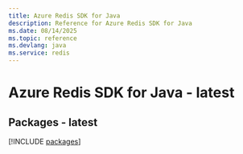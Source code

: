 ```yaml
---
title: Azure Redis SDK for Java
description: Reference for Azure Redis SDK for Java
ms.date: 08/14/2025
ms.topic: reference
ms.devlang: java
ms.service: redis
---
```

# Azure Redis SDK for Java - latest
## Packages - latest
[!INCLUDE [packages](redis-index.md)]